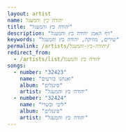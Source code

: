 ```yaml
---
layout: artist
name: יהודה כץ והמעגל
title: "יהודה כץ והמעגל"
description: "דף האמן יהודה כץ והמעגל"
keywords: "שירים, מוזיקה, יהודה כץ והמעגל"
permalink: /artists/יהודה-כץ-והמעגל/
redirect_from:
  - /artists/list/יהודה כץ והמעגל
songs:
  - number: "32423"
    name: "ואנחנו כורעים"
    album: "סינגלים"
    artist: "יהודה כץ והמעגל"
  - number: "32424"
    name: "ליבי ובשרי"
    album: "סינגלים"
    artist: "יהודה כץ והמעגל"
---
```

